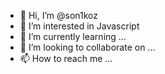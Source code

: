 - 👋 Hi, I’m @son1koz
- 👀 I’m interested in Javascript
- 🌱 I’m currently learning ...
- 💞️ I’m looking to collaborate on ...
- 📫 How to reach me ...

<!---
son1koz/son1koz is a ✨ special ✨ repository because its `README.md` (this file) appears on your GitHub profile.
You can click the Preview link to take a look at your changes.
--->
